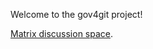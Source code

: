 Welcome to the gov4git project!

[Matrix discussion space](https://matrix.to/#/#gov4git-x-plurality-book:matrix.org).
